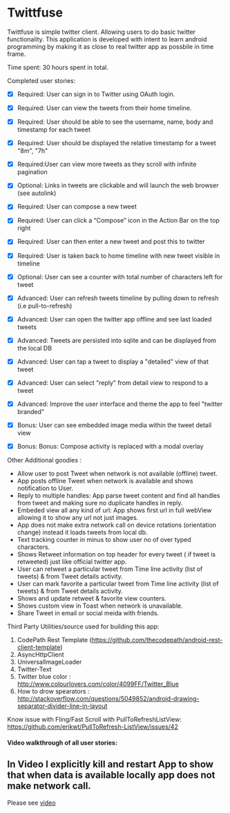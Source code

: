 Twittfuse 
===========
Twittfuse is simple twitter client. Allowing users to do basic twitter functionality.
This application is developed with intent to learn android programming by making it as close to real twitter app as possbile in time frame.

Time spent: 30 hours spent in total.

Completed user stories:

 * [x] Required: User can sign in to Twitter using OAuth login.
 * [x] Required: User can view the tweets from their home timeline.
 * [x] Required: User should be able to see the username, name, body and timestamp for each tweet
 * [x] Required: User should be displayed the relative timestamp for a tweet "8m", "7h"
 * [x] Required:User can view more tweets as they scroll with infinite pagination
 * [x] Optional: Links in tweets are clickable and will launch the web browser (see autolink)

* [x] Required: User can compose a new tweet
* [x] Required: User can click a “Compose” icon in the Action Bar on the top right
* [x] Required: User can then enter a new tweet and post this to twitter
* [x] Required: User is taken back to home timeline with new tweet visible in timeline
* [x] Optional: User can see a counter with total number of characters left for tweet        

* [x] Advanced: User can refresh tweets timeline by pulling down to refresh (i.e pull-to-refresh)
* [x] Advanced: User can open the twitter app offline and see last loaded tweets
* [x] Advanced: Tweets are persisted into sqlite and can be displayed from the local DB
* [x] Advanced: User can tap a tweet to display a "detailed" view of that tweet
* [x] Advanced: User can select "reply" from detail view to respond to a tweet
* [x] Advanced: Improve the user interface and theme the app to feel "twitter branded"

* [x] Bonus: User can see embedded image media within the tweet detail view
* [x] Bonus: Bonus: Compose activity is replaced with a modal overlay


Other Additional goodies :

*  Allow user to post Tweet when network is not available (offline) tweet.
*  App posts offline Tweet  when network is available and shows notification to User.
*  Reply to multiple handles: App parse tweet content and find all handles from tweet and making sure no duplicate handles in reply.
*  Embeded view all any kind of url: App shows first url in full webView allowing it to show any url not just images.
*  App does not make extra network call on device rotations (orientation change) instead it loads tweets from local db.
*  Text tracking counter in minus to show user no of over typed characters.
*  Shows Retweet information on top header for every tweet ( if tweet is retweeted) just like official twitter app.
*  User can retweet a particular tweet from Time line activity (list of tweets)  & from Tweet details activity.
*  User can mark favorite a particular tweet from Time line activity (list of tweets) & from Tweet details activity.
*  Shows and update retweet & favorite view counters.
*  Shows custom view in Toast when network is unavailable.
*  Share Tweet in email or social meida with friends.


Third Party Utilities/source used for building this app:

 1. CodePath Rest Template (https://github.com/thecodepath/android-rest-client-template)
 2. AsyncHttpClient
 3. UniversalImageLoader
 4. Twitter-Text 
 5. Twitter blue color : http://www.colourlovers.com/color/4099FF/Twitter_Blue
 6. How to drow spearators : http://stackoverflow.com/questions/5049852/android-drawing-separator-divider-line-in-layout

Know issue with Fling/Fast Scroll with PullToRefreshListView:
https://github.com/erikwt/PullToRefresh-ListView/issues/42 

#### Video walkthrough of all user stories:
## In Video I explicitly kill and restart App to show that when data is available locally app does not make network call.
Please see [video]()
